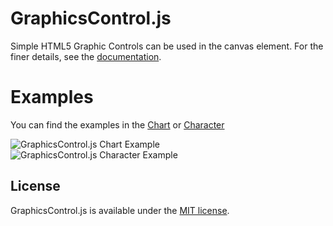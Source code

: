 # GraphicsControl.js
Simple HTML5 Graphic Controls can be used in the canvas element. For the finer details, see the [documentation](https://tahirduran.github.io/GraphicsControl.js/example/index.html).
# Examples
You can find the examples in the
[Chart](https://tahirduran.github.io/GraphicsControl.js/example/Chart.html) or [Character](https://tahirduran.github.io/GraphicsControl.js/example/Character.html)


![GraphicsControl.js Chart Example](https://tahirduran.github.io/GraphicsControl.js/example/img/chart.png)
![GraphicsControl.js Character Example](https://tahirduran.github.io/GraphicsControl.js/example/img/character.png)



License
----

GraphicsControl.js is available under the [MIT license](http://opensource.org/licenses/MIT).
